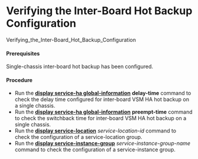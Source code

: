 Verifying the Inter-Board Hot Backup Configuration
==================================================

Verifying_the_Inter-Board_Hot_Backup_Configuration

#### Prerequisites

Single-chassis inter-board hot backup has been configured.


#### Procedure

* Run the [**display service-ha global-information**](cmdqueryname=display+service-ha+global-information) **delay-time** command to check the delay time configured for inter-board VSM HA hot backup on a single chassis.
* Run the [**display service-ha global-information**](cmdqueryname=display+service-ha+global-information) **preempt-time** command to check the switchback time for inter-board VSM HA hot backup on a single chassis.
* Run the [**display service-location**](cmdqueryname=display+service-location) *service-location-id* command to check the configuration of a service-location group.
* Run the [**display service-instance-group**](cmdqueryname=display+service-instance-group) *service-instance-group-name* command to check the configuration of a service-instance group.